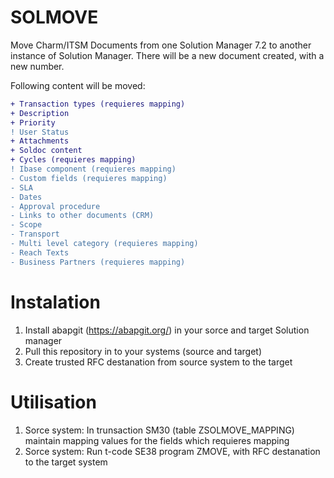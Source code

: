 # SOLMOVE
Move Charm/ITSM Documents from one Solution Manager 7.2 to another instance of Solution Manager. 
There will be a new document created, with a new number.

Following content will be moved:
```diff
+ Transaction types (requieres mapping)
+ Description
+ Priority
! User Status
+ Attachments
+ Soldoc content
+ Cycles (requieres mapping)
! Ibase component (requieres mapping)
- Custom fields (requieres mapping)
- SLA
- Dates
- Approval procedure
- Links to other documents (CRM)
- Scope
- Transport
- Multi level category (requieres mapping)
- Reach Texts
- Business Partners (requieres mapping)
```

# Instalation
1) Install abapgit (https://abapgit.org/) in your sorce and target Solution manager
2) Pull this repository in to your systems (source and target)
3) Create trusted RFC destanation from source system to the target

# Utilisation
1)  Sorce system: In trunsaction SM30 (table ZSOLMOVE_MAPPING) maintain mapping values for the fields which requieres mapping
2)  Sorce system: Run t-code SE38 program ZMOVE, with RFC destanation to the target system 
